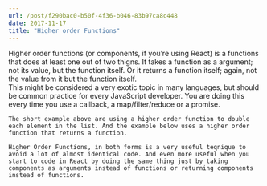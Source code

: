 ```yaml
---
url: /post/f290bac0-b50f-4f36-b046-83b97ca8c448
date: 2017-11-17
title: "Higher order Functions"
---
```


<div class="kg-card-markdown">

  Higher order functions (or components, if you&#8217;re using React) is a functions that does at least one out of two thigns. It takes a function as a argument; not its value, but the function itself. Or it returns a function itself; again, not the value from it but the function itself.<br /> This might be considered a very exotic topic in many languages, but should be common practice for every JavaScript developer. You are doing this every time you use a callback, a map/filter/reduce or a promise.</p> 

  

<script src="https://gist.github.com/hjertnes/f9507744e29ad57679c1e6d350bd94f8.js"></script>

  

  <p>

    The short example above are using a higher order function to double each element in the list. And the example below uses a higher order function that returns a function.

  </p>

  

<script src="https://gist.github.com/hjertnes/b697b57d7ee7c4a83490237e12566255.js"></script>

  

  <p>

    Higher Order Functions, in both forms is a very useful teqnique to avoid a lot of almost identical code. And even more useful when you start to code in React by doing the same thing just by taking components as arguments instead of functions or returning components instead of functions.

  </p>

</div>